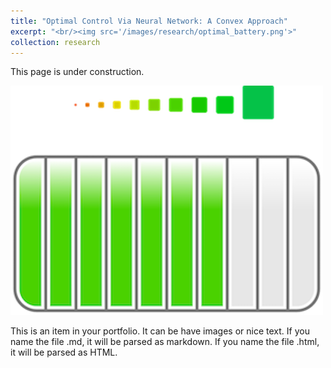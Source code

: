 ```yaml
---
title: "Optimal Control Via Neural Network: A Convex Approach"
excerpt: "<br/><img src='/images/research/optimal_battery.png'>"
collection: research
---
```


This page is under construction.

<img src='/images/research/battery.png'>

This is an item in your portfolio. It can be have images or nice text. If you name the file .md, it will be parsed as markdown. If you name the file .html, it will be parsed as HTML. 
